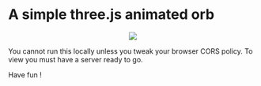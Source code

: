 # A simple three.js animated orb

<p align="center">
	<img src="assets/osuvox.gif"/>
</p>

You cannot run this locally unless you tweak your browser CORS policy.
To view you must have a server ready to go.

Have fun !
